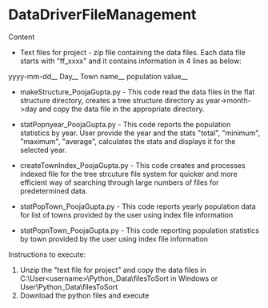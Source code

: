 # DataDriverFileManagement


Content

- Text files for project - zip file containing the data files. Each data file starts with "ff_xxxx" and it contains information in 4 lines as below:

yyyy-mm-dd__
Day__
Town name__
population value__

- makeStructure_PoojaGupta.py - This code read the data files in the flat structure directory, creates a tree structure directory as year->month->day and copy the data file in the appropriate directory.

- statPopnyear_PoojaGupta.py - This code reports the population statistics by year. User provide the year and the stats "total", "minimum", "maximum", "average", calculates the stats and displays it for the selected year.

- createTownIndex_PoojaGupta.py - This code creates and processes indexed file for the tree strcuture file system for quicker and more efficient way of searching through large numbers of files for predetermined data.

- statPopTown_PoojaGupta.py - This code reports yearly population data for list of towns provided by the user using index file information

- statPopnTown_PoojaGupta.py - This code reporting population statistics by town provided by the user using index file information

Instructions to execute:
1) Unzip the "text file for project" and copy the data files in C:\User\<username>\Python_Data\filesToSort in Windows or User\Python_Data\filesToSort
2) Download the python files and execute
